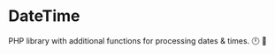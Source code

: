 # DateTime

PHP library with additional functions for processing dates & times. :clock12: :calendar:
